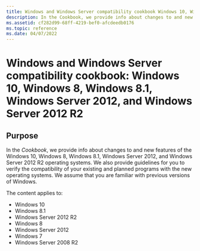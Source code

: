 ```yaml
---
title: Windows and Windows Server compatibility cookbook Windows 10, Windows 8, Windows 8.1, Windows Server 2012, and Windows Server 2012 R2
description: In the Cookbook, we provide info about changes to and new features of the Windows 10, Windows 8, Windows 8.1, Windows Server 2012, and Windows Server 2012 R2 operating systems.
ms.assetid: cf282d99-68ff-4219-bef0-afcdeedb0176
ms.topic: reference
ms.date: 04/07/2022
---
```


# Windows and Windows Server compatibility cookbook: Windows 10, Windows 8, Windows 8.1, Windows Server 2012, and Windows Server 2012 R2

## Purpose

In the *Cookbook*, we provide info about changes to and new features of the Windows 10, Windows 8, Windows 8.1, Windows Server 2012, and Windows Server 2012 R2 operating systems. We also provide guidelines for you to verify the compatibility of your existing and planned programs with the new operating systems. We assume that you are familiar with previous versions of Windows.

The content applies to:

-   Windows 10
-   Windows 8.1
-   Windows Server 2012 R2
-   Windows 8
-   Windows Server 2012
-   Windows 7
-   Windows Server 2008 R2

 

 




